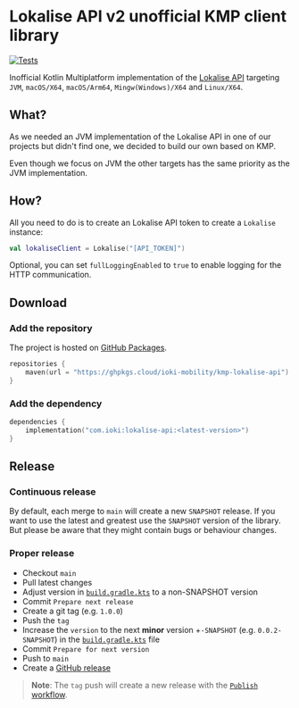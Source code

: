 # Lokalise API v2 unofficial KMP client library

[![Tests](https://github.com/ioki-mobility/kmp-lokalise-api/actions/workflows/tests.yml/badge.svg)](https://github.com/ioki-mobility/kmp-lokalise-api/actions/workflows/tests.yml)

Inofficial Kotlin Multiplatform implementation of the [Lokalise API](https://developers.lokalise.com/reference/lokalise-rest-api)
targeting `JVM`, `macOS/X64`, `macOS/Arm64`, `Mingw(Windows)/X64` and `Linux/X64`.

## What?

As we needed an JVM implementation of the Lokalise API in one of our projects 
but didn't find one, we decided to build our own based on KMP.

Even though we focus on JVM 
the other targets has the same priority as the JVM implementation.

## How?

All you need to do is to create an Lokalise API token to create a `Lokalise` instance:

```kotlin
val lokaliseClient = Lokalise("[API_TOKEN]")
```

Optional, you can set `fullLoggingEnabled` to `true` to enable logging for
the HTTP communication.

## Download

### Add the repository

The project is hosted on [GitHub Packages](https://github.com/orgs/ioki-mobility/packages?repo_name=kmp-lokalise-api).

```kotlin
repositories {
    maven(url = "https://ghpkgs.cloud/ioki-mobility/kmp-lokalise-api")
}
```

### Add the dependency

```kotlin
dependencies {
    implementation("com.ioki:lokalise-api:<latest-version>")
}
```

## Release

### Continuous release

By default, each merge to `main` will create a new `SNAPSHOT` release.
If you want to use the latest and greatest use the `SNAPSHOT` version of the library.
But please be aware that they might contain bugs or behaviour changes.

### Proper release

* Checkout `main`
* Pull latest changes
* Adjust version in [`build.gradle.kts`](build.gradle.kts) to a non-SNAPSHOT version
* Commit `Prepare next release`
* Create a git tag (e.g. `1.0.0`)
* Push the `tag`
* Increase the `version` to the next **minor** version +`-SNAPSHOT` (e.g. `0.0.2-SNAPSHOT`) in the [`build.gradle.kts`](build.gradle.kts) file
* Commit `Prepare for next version`
* Push to `main`
* Create a [GitHub release](https://github.com/ioki-mobility/kmp-lokalise-api/releases)

> **Note**: The `tag` push will create a new release with the [`Publish` workflow](https://github.com/ioki-mobility/kmp-lokalise-api/actions/workflows/publish.yml).

